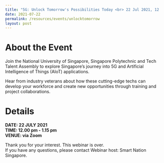 ```yaml
---
title: "5G: Unlock Tomorrow's Possibilities Today <br> 22 Jul 2021, 12:00 pm"
date: 2021-07-22
permalink: /resources/events/unlocktomorrow
layout: post
---
```



# About the Event
Join the National University of Singapore, Singapore Polytechnic and Tech Talent Assembly to explore Singapore’s journey into 5G and Artificial Intelligence of Things (AIoT) applications.

Hear from industry veterans about how these cutting-edge techs can develop your workforce and create new opportunities through training and project collaborations.

# Details
**DATE: 22 JULY 2021 <br> 
TIME: 12.00 pm - 1.15 pm <br> 
VENUE: via Zoom**



Thank you for your interest. This webinar is over. <br> If you have any questions, please contact Webinar host: Smart Nation Singapore.
